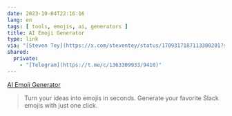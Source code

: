 ```yaml
---
date: 2023-10-04T22:16:16
lang: en
tags: [ tools, emojis, ai, generators ]
title: AI Emoji Generator
type: link
via: "[Steven Tey](https://x.com/steventey/status/1709317187113300201?s=46)"
shared:
  private:
    - "[Telegram](https://t.me/c/1363309933/9410)"
---
```


[AI Emoji Generator](https://emojis.alexandru.so/)

> Turn your ideas into emojis in seconds. Generate your favorite Slack emojis with just one click.
